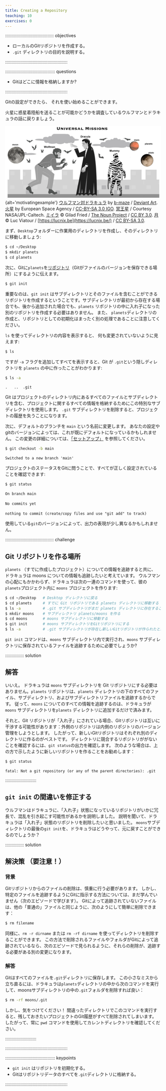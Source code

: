 ```yaml
---
title: Creating a Repository
teaching: 10
exercises: 0
---
```


::::::::::::::::::::::::::::::::::::::: objectives

- ローカルのGitリポジトリを作成する。
- `.git` ディレクトリの目的を説明する。

::::::::::::::::::::::::::::::::::::::::::::::::::

:::::::::::::::::::::::::::::::::::::::: questions

- Gitはどこに情報を格納しますか?

::::::::::::::::::::::::::::::::::::::::::::::::::

Gitの設定ができたら、
それを使い始めることができます。

火星に惑星着陸船を送ることが可能かどうかを調査しているウルフマンとドラキュラの話に戻りましょう。

![](fig/motivatingexample.png){alt='motivatingexample'}
[ウルフマン対ドラキュラ](https://www.deviantart.com/b-maze/art/Werewolf-vs-Dracula-124893530)
by [b-maze](https://www.deviantart.com/b-maze) / [Deviant Art](https://www.deviantart.com/).
[火星](https://en.wikipedia.org/wiki/File:OSIRIS_Mars_true_color.jpg) by European Space Agency /
[CC-BY-SA 3.0 IGO](https://creativecommons.org/licenses/by/3.0/deed.en).
[冥王星](https://commons.wikimedia.org/wiki/File:PIA19873-Pluto-NewHorizons-FlyingPastImage-20150714-transparent.png) /
Courtesy NASA/JPL-Caltech.
[ミイラ](https://commons.wikimedia.org/wiki/File:Mummy_icon_-_Noun_Project_4070.svg)
© Gilad Fried / [The Noun Project](https://thenounproject.com/) /
[CC BY 3.0](https://creativecommons.org/licenses/by/3.0/deed.en).
[月](https://commons.wikimedia.org/wiki/File:Lune_ico.png)
© Luc Viatour / [https://lucnix.be](https://lucnix.be/) /
[CC BY-SA 3.0](https://creativecommons.org/licenses/by-sa/3.0/deed.en).

まず、`Desktop`フォルダーに作業用のディレクトリを作成し、そのディレクトリに移動しましょう:

```bash
$ cd ~/Desktop
$ mkdir planets
$ cd planets
```

次に、Gitに`planets`を[リポジトリ](../learners/reference.md#repository)（Gitがファイルのバージョンを保存できる場所）にするように伝えます。

```bash
$ git init
```

重要なのは、`git init` はサブディレクトリとそのファイルを含むことができるリポジトリを作成するということです。サブディレクトリが最初から存在する場合でも、後から追加された場合でも、`planets` リポジトリの中に入れ子になった別のリポジトリを作成する必要はありません。 また、 `planets`ディレクトリの作成と、リポジトリとしての初期化はまったく別の処理であることに注意してください。

`ls` を使ってディレクトリの内容を表示すると、
何も変更されていないように見えます:

```bash
$ ls
```

ですが `-a` フラグを追加してすべてを表示すると、Git が `.git`という隠しディレクトリを `planets` の中に作ったことがわかります:

```bash
$ ls -a
```

```output
.	..	.git
```

Git はプロジェクトのディレクトリ内にあるすべてのファイルとサブディレクトリを含む、プロジェクトに関するすべての情報を格納するためにこの特別なサブディレクトリを使用します。
`.git` サブディレクトリを削除すると、プロジェクトの履歴を失うことになります。

次に、デフォルトのブランチを `main` という名前に変更します。
あなたの設定やgitのバージョンによっては、これが既にデフォルトになっているかもしれません。
この変更の詳細については、[「セットアップ」](02-setup.md#default-git-branch-naming) を参照してください。

```bash
$ git checkout -b main
```

```output
Switched to a new branch 'main'
```

プロジェクトのステータスをGitに問うことで、すべてが正しく設定されていることを確認できます:

```bash
$ git status
```

```output
On branch main

No commits yet

nothing to commit (create/copy files and use "git add" to track)
```

使用している`git`のバージョンによって、出力の表現が少し異なるかもしれません。

:::::::::::::::::::::::::::::::::::::::  challenge

## Git リポジトリを作る場所

`planets` （すでに作成したプロジェクト）についての情報を追跡すると共に、 ドラキュラは moons についての情報も追跡したいと考えています。
ウルフマンの心配にもかかわらず、ドラキュラは次の一連のコマンドを使って、彼の `planets`プロジェクト内に `moons` プロジェクトを作ります:

```bash
$ cd ~/Desktop   # Desktop ディレクトリに戻る
$ cd planets     # すでに Git リポジトリである planets ディレクトリに移動する
$ ls -a          # .git サブディレクトリがまだ planets ディレクトリに存在することを確認する
$ mkdir moons    # サブディレクトリ planets/moons を作る
$ cd moons       # moons サブディレクトリに移動する
$ git init       # moons サブディレクトリをGitリポジトリにする
$ ls -a          # .git サブディレクトリが存在し新しいGitリポジトリが作られたと示していることを確認する
```

`git init` コマンドは、`moons` サブディレクトリ内で実行され、`moons` サブディレクトリに保存されているファイルを追跡するために必要でしょうか?

:::::::::::::::  solution

## 解答

いいえ。 ドラキュラは `moons` サブディレクトリを Git リポジトリにする必要はありません。`planets` リポジトリは、`planets` ディレクトリの下のすべてのファイル、サブディレクトリ、およびサブディレクトリファイルを追跡するからです。  従って、`moons` についてのすべての情報を追跡するのは、ドラキュラが `moons` サブディレクトリを`planets` ディレクトリに追加するだけで済みます。

それと、Git リポジトリが「入れ子」にされている場合、Gitリポジトリは互いに干渉する可能性があります：外側のリポジトリは内側のリポジトリのバージョン管理をしようとします。 したがって、新しいGitリポジトリはそれぞれ別のディレクトリに作るのがベストです。 ディレクトリに競合するリポジトリががないことを確認するには、`git status`の出力を確認します。 次のような場合は、上の方で示したように新しいリポジトリを作ることをお勧めします：

```bash
$ git status
```

```output
fatal: Not a git repository (or any of the parent directories): .git
```

:::::::::::::::::::::::::

## `git init` の間違いを修正する

ウルフマンはドラキュラに、「入れ子」状態になっているリポジトリがいかに冗長で、混乱を引き起こす可能性があるかを説明しました。 説明を聞いて、ドラキュラは「入れ子」状態のリポジトリを削除したいと思いました。 `moons`サブディレクトリの最後の`git init`を、ドラキュラはどうやって、元に戻すことができるのでしょうか？

:::::::::::::::  solution

## 解決策 （要注意！）

### 背景

Gitリポジトリからのファイルの削除は、慎重に行う必要があります。 しかし、特定のファイルを追跡するようにGitに指示する方法については、まだ学んでいません（次のエピソードで学びます）。 Gitによって追跡されていないファイルは、他の「普通の」ファイルと同じように、次のようにして簡単に削除できます：

```bash
$ rm filename
```

同様に、`rm -r dirname` または `rm -rf dirname` を使ってディレクトリを削除することができます。
この方法で削除されるファイルやフォルダがGitによって追跡されているなら、次のエピソードで見られるように、それらの削除が、追跡する必要がある別の変更になります。

### 解答

Gitはすべてのファイルを`.git`ディレクトリに保存します。
この小さなミスから立ち直るには、ドラキュラは`planets`ディレクトリの中から次のコマンドを実行して、moonsサブディレクトリの中の`.git`フォルダを削除すれば良い：

```bash
$ rm -rf moons/.git
```

しかし、気をつけてください！ 間違ったディレクトリでこのコマンドを実行すると、残しておきたいプロジェクトのGit履歴がすべて削除されてしまいます。
したがって、常に `pwd` コマンドを使用してカレントディレクトリを確認してください。

:::::::::::::::::::::::::

::::::::::::::::::::::::::::::::::::::::::::::::::

:::::::::::::::::::::::::::::::::::::::: keypoints

- `git init` はリポジトリを初期化する。
- Gitはリポジトリデータのすべてを`.git`ディレクトリに格納する。

::::::::::::::::::::::::::::::::::::::::::::::::::
